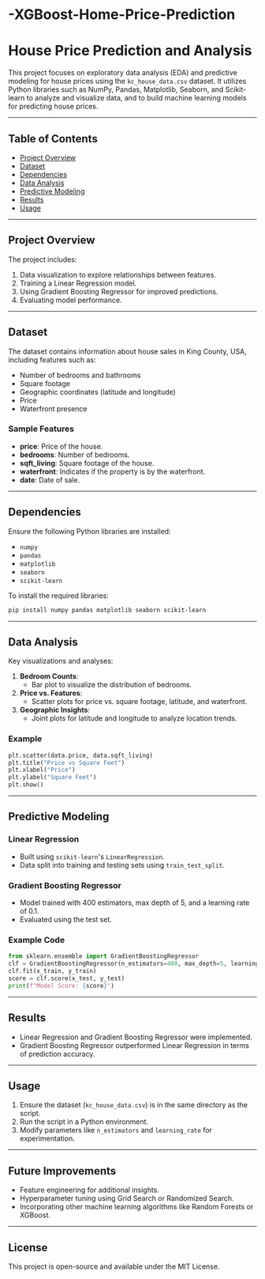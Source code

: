 # -XGBoost-Home-Price-Prediction
# House Price Prediction and Analysis

This project focuses on exploratory data analysis (EDA) and predictive modeling for house prices using the `kc_house_data.csv` dataset. It utilizes Python libraries such as NumPy, Pandas, Matplotlib, Seaborn, and Scikit-learn to analyze and visualize data, and to build machine learning models for predicting house prices.

---

## Table of Contents
- [Project Overview](#project-overview)
- [Dataset](#dataset)
- [Dependencies](#dependencies)
- [Data Analysis](#data-analysis)
- [Predictive Modeling](#predictive-modeling)
- [Results](#results)
- [Usage](#usage)

---

## Project Overview
The project includes:
1. Data visualization to explore relationships between features.
2. Training a Linear Regression model.
3. Using Gradient Boosting Regressor for improved predictions.
4. Evaluating model performance.

---

## Dataset
The dataset contains information about house sales in King County, USA, including features such as:
- Number of bedrooms and bathrooms
- Square footage
- Geographic coordinates (latitude and longitude)
- Price
- Waterfront presence

### Sample Features
- **price**: Price of the house.
- **bedrooms**: Number of bedrooms.
- **sqft_living**: Square footage of the house.
- **waterfront**: Indicates if the property is by the waterfront.
- **date**: Date of sale.

---

## Dependencies
Ensure the following Python libraries are installed:
- `numpy`
- `pandas`
- `matplotlib`
- `seaborn`
- `scikit-learn`

To install the required libraries:
```bash
pip install numpy pandas matplotlib seaborn scikit-learn
```

---

## Data Analysis
Key visualizations and analyses:
1. **Bedroom Counts**:
   - Bar plot to visualize the distribution of bedrooms.
2. **Price vs. Features**:
   - Scatter plots for price vs. square footage, latitude, and waterfront.
3. **Geographic Insights**:
   - Joint plots for latitude and longitude to analyze location trends.

### Example
```python
plt.scatter(data.price, data.sqft_living)
plt.title("Price vs Square Feet")
plt.xlabel("Price")
plt.ylabel("Square Feet")
plt.show()
```

---

## Predictive Modeling
### Linear Regression
- Built using `scikit-learn`'s `LinearRegression`.
- Data split into training and testing sets using `train_test_split`.

### Gradient Boosting Regressor
- Model trained with 400 estimators, max depth of 5, and a learning rate of 0.1.
- Evaluated using the test set.

### Example Code
```python
from sklearn.ensemble import GradientBoostingRegressor
clf = GradientBoostingRegressor(n_estimators=400, max_depth=5, learning_rate=0.1, loss='squared_error')
clf.fit(x_train, y_train)
score = clf.score(x_test, y_test)
print(f"Model Score: {score}")
```

---

## Results
- Linear Regression and Gradient Boosting Regressor were implemented.
- Gradient Boosting Regressor outperformed Linear Regression in terms of prediction accuracy.

---

## Usage
1. Ensure the dataset (`kc_house_data.csv`) is in the same directory as the script.
2. Run the script in a Python environment.
3. Modify parameters like `n_estimators` and `learning_rate` for experimentation.

---

## Future Improvements
- Feature engineering for additional insights.
- Hyperparameter tuning using Grid Search or Randomized Search.
- Incorporating other machine learning algorithms like Random Forests or XGBoost.

---

## License
This project is open-source and available under the MIT License.


